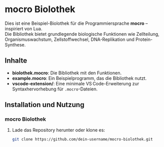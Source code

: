 # mocro Biolothek

Dies ist eine Beispiel-Biolothek für die Programmiersprache **mocro** – inspiriert von Lua.  
Die Bibliothek bietet grundlegende biologische Funktionen wie Zellteilung, Organismuswachstum, Zellstoffwechsel, DNA-Replikation und Protein-Synthese.

## Inhalte

- **biolothek.mocro**: Die Bibliothek mit den Funktionen.
- **example.mocro**: Ein Beispielprogramm, das die Bibliothek nutzt.
- **vscode-extension/**: Eine minimale VS Code-Erweiterung zur Syntaxhervorhebung für `.mocro`-Dateien.

## Installation und Nutzung

### mocro Biolothek

1. Lade das Repository herunter oder klone es:
   ```bash
   git clone https://github.com/dein-username/mocro-biolothek.git
